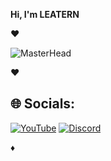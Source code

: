 **Hi, I'm LEATERN**  

♥

![MasterHead](https://cdn.discordapp.com/attachments/703089193764782180/1003336396708266067/ab69a754eddd826c1ee9fcd5f071ef24.png)

♥


## 🌐 Socials:                                                                                                                         
[![YouTube](https://img.shields.io/badge/YouTube-%23FF0000.svg?logo=YouTube&logoColor=white)](https://youtube.com/channel/UC8CS5Q1S2rOiaLv6Mu2ZlNw)  [![Discord](https://img.shields.io/badge/Discord-%237289DA.svg?logo=discord&logoColor=white)](https://discord.gg/GuyWQmZKY3)  

♦
